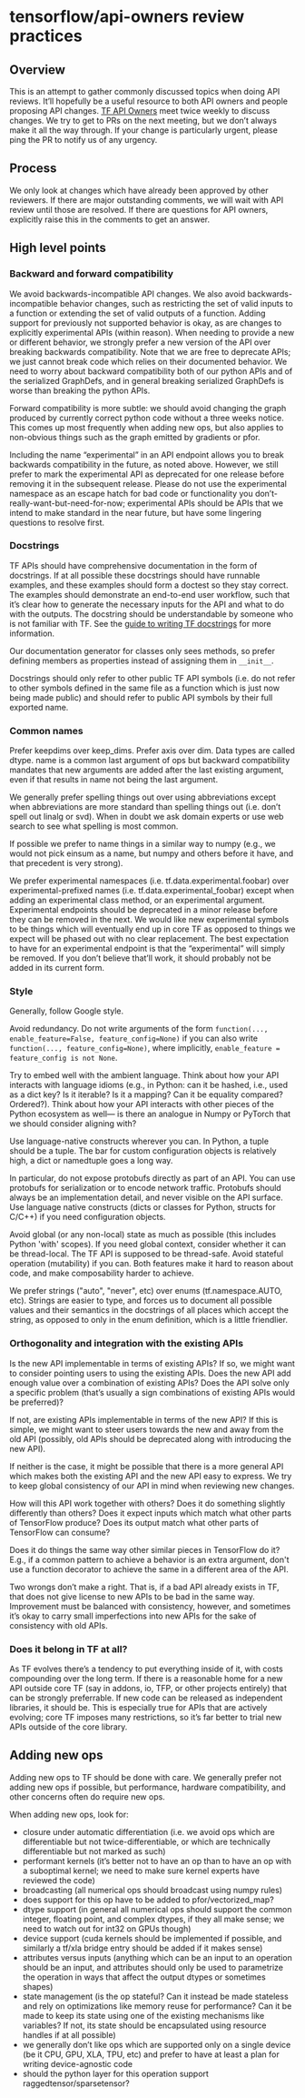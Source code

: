 #  tensorflow/api-owners review practices

## Overview

This is an attempt to gather commonly discussed topics when doing API
reviews. It’ll hopefully be a useful resource to both API owners and people
proposing API changes.  [TF API Owners](https://github.com/orgs/tensorflow/teams/api-owners) 
meet twice weekly to discuss changes. We try to get to PRs on the next meeting, 
but we don’t always make it all the way through. If your change is particularly 
urgent, please ping the PR to notify us of any urgency.

## Process

We only look at changes which have already been approved by other reviewers. If
there are major outstanding comments, we will wait with API review until those
are resolved. If there are questions for API owners, explicitly raise this in
the comments to get an answer.


## High level points

### Backward and forward compatibility
We avoid backwards-incompatible API changes. We also avoid
backwards-incompatible behavior changes, such as restricting the set of valid
inputs to a function or extending the set of valid outputs of a function. Adding
support for previously not supported behavior is okay, as are changes to
explicitly experimental APIs (within reason). When needing to provide a new or
different behavior, we strongly prefer a new version of the API over breaking
backwards compatibility. Note that we are free to deprecate APIs; we just cannot
break code which relies on their documented behavior. We need to worry about
backward compatibility both of our python APIs and of the serialized GraphDefs,
and in general breaking serialized GraphDefs is worse than breaking the python
APIs.

Forward compatibility is more subtle: we should avoid changing the graph
produced by currently correct python code without a three weeks notice. This
comes up most frequently when adding new ops, but also applies to non-obvious
things such as the graph emitted by gradients or pfor.

Including the name “experimental” in an API endpoint allows you to break
backwards compatibility in the future, as noted above. However, we still prefer
to mark the experimental API as deprecated for one release before removing it in
the subsequent release. Please do not use the experimental namespace as an
escape hatch for bad code or functionality you
don’t-really-want-but-need-for-now; experimental APIs should be APIs that we
intend to make standard in the near future, but have some lingering questions to
resolve first.


### Docstrings 

TF APIs should have comprehensive documentation in the form of docstrings. If at
all possible these docstrings should have runnable examples, and these examples
should form a doctest so they stay correct. The examples should demonstrate an
end-to-end user workflow, such that it’s clear how to generate the necessary
inputs for the API and what to do with the outputs. The docstring should be
understandable by someone who is not familiar with TF. See the [guide to writing
TF docstrings](https://www.tensorflow.org/community/contribute/docs_ref) for
more information.

Our documentation generator for classes only sees methods, so prefer defining
members as properties instead of assigning them in `__init__`.

Docstrings should only refer to other public TF API symbols (i.e. do not refer
to other symbols defined in the same file as a function which is just now being
made public) and should refer to public API symbols by their full exported name.

### Common names

Prefer keepdims over keep_dims. Prefer axis over dim. Data types are called
dtype. name is a common last argument of ops but backward compatibility mandates
that new arguments are added after the last existing argument, even if that
results in name not being the last argument.

We generally prefer spelling things out over using abbreviations except when
abbreviations are more standard than spelling things out (i.e. don’t spell out
linalg or svd). When in doubt we ask domain experts or use web search to see
what spelling is most common.

If possible we prefer to name things in a similar way to numpy (e.g., we would
not pick einsum as a name, but numpy and others before it have, and that
precedent is very strong).

We prefer experimental namespaces (i.e. tf.data.experimental.foobar) over
experimental-prefixed names (i.e. tf.data.experimental_foobar) except when
adding an experimental class method, or an experimental argument. Experimental
endpoints should be deprecated in a minor release before they can be removed in
the next. We would like new experimental symbols to be things which will
eventually end up in core TF as opposed to things we expect will be phased out
with no clear replacement. The best expectation to have for an experimental
endpoint is that the “experimental” will simply be removed. If you don’t believe
that’ll work, it should probably not be added in its current form.  

### Style

Generally, follow Google style.

Avoid redundancy. Do not write arguments of the form `function(...,
enable_feature=False, feature_config=None)` if you can also write `function(...,
feature_config=None)`, where implicitly, `enable_feature = feature_config is not
None`.

Try to embed well with the ambient language. Think about how your API interacts
with language idioms (e.g., in Python: can it be hashed, i.e., used as a dict
key? Is it iterable? Is it a mapping? Can it be equality compared?
Ordered?). Think about how your API interacts with other pieces of the Python
ecosystem as well— is there an analogue in Numpy or PyTorch that we should
consider aligning with?

Use language-native constructs wherever you can. In Python, a tuple should be a
tuple. The bar for custom configuration objects is relatively high, a dict or
namedtuple goes a long way.

In particular, do not expose protobufs directly as part of an API. You can use
protobufs for serialization or to encode network traffic. Protobufs should
always be an implementation detail, and never visible on the API surface. Use
language native constructs (dicts or classes for Python, structs for C/C++) if
you need configuration objects.

Avoid global (or any non-local) state as much as possible (this includes Python
'with' scopes). If you need global context, consider whether it can be
thread-local. The TF API is supposed to be thread-safe. Avoid stateful operation
(mutability) if you can. Both features make it hard to reason about code, and
make composability harder to achieve.

We prefer strings ("auto", "never", etc) over enums (tf.namespace.AUTO,
etc). Strings are easier to type, and forces us to document all possible values
and their semantics in the docstrings of all places which accept the string, as
opposed to only in the enum definition, which is a little friendlier.

### Orthogonality and integration with the existing APIs 

Is the new API implementable in terms of existing APIs? If so, we might want to
consider pointing users to using the existing APIs. Does the new API add enough
value over a combination of existing APIs? Does the API solve only a specific
problem (that’s usually a sign combinations of existing APIs would be
preferred)?

If not, are existing APIs implementable in terms of the new API? If this is
simple, we might want to steer users towards the new and away from the old API
(possibly, old APIs should be deprecated along with introducing the new API).

If neither is the case, it might be possible that there is a more general API
which makes both the existing API and the new API easy to express. We try to
keep global consistency of our API in mind when reviewing new changes.

How will this API work together with others? Does it do something slightly
differently than others? Does it expect inputs which match what other parts of
TensorFlow produce? Does its output match what other parts of TensorFlow can
consume?

Does it do things the same way other similar pieces in TensorFlow do it? E.g.,
if a common pattern to achieve a behavior is an extra argument, don't use a
function decorator to achieve the same in a different area of the API.

Two wrongs don’t make a right. That is, if a bad API already exists in TF, that
does not give license to new APIs to be bad in the same way. Improvement must be
balanced with consistency, however, and sometimes it’s okay to carry small
imperfections into new APIs for the sake of consistency with old APIs.

### Does it belong in TF at all?

As TF evolves there’s a tendency to put everything inside of it, with costs
compounding over the long term. If there is a reasonable home for a new API
outside core TF (say in addons, io, TFP, or other projects entirely) that can be
strongly preferrable. If new code can be released as independent libraries, it
should be. This is especially true for APIs that are actively evolving; core TF
imposes many restrictions, so it’s far better to trial new APIs outside of the
core library.

## Adding new ops 

Adding new ops to TF should be done with care. We generally prefer not adding
new ops if possible, but performance, hardware compatibility, and other concerns
often do require new ops.

When adding new ops, look for:

 - closure under automatic differentiation (i.e. we avoid ops which are
   differentiable but not twice-differentiable, or which are technically
   differentiable but not marked as such)
 - performant kernels (it’s better not to have an op than to have an op with a
   suboptimal kernel; we need to make sure kernel experts have reviewed the
   code)
 - broadcasting (all numerical ops should broadcast using numpy rules)
 - does support for this op have to be added to pfor/vectorized_map?
 - dtype support (in general all numerical ops should support the common
   integer, floating point, and complex dtypes, if they all make sense; we need
   to watch out for int32 on GPUs though)
 - device support (cuda kernels should be implemented if possible, and similarly
   a tf/xla bridge entry should be added if it makes sense)
 - attributes versus inputs (anything which can be an input to an operation
   should be an input, and attributes should only be used to parametrize the
   operation in ways that affect the output dtypes or sometimes shapes)
 - state management (is the op stateful? Can it instead be made stateless and
   rely on optimizations like memory reuse for performance? Can it be made to
   keep its state using one of the existing mechanisms like variables? If not,
   its state should be encapsulated using resource handles if at all possible)
 - we generally don’t like ops which are supported only on a single device (be
   it CPU, GPU, XLA, TPU, etc) and prefer to have at least a plan for writing
   device-agnostic code
 - should the python layer for this operation support raggedtensor/sparsetensor?
